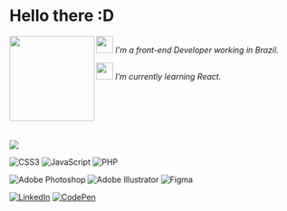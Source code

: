 <h1>Hello there :D</h1>

<div>
<img align=left src="https://user-images.githubusercontent.com/86322489/159967358-8e245b48-ee91-4130-afbf-6ba545924985.gif" width="150" />
  <p><img width="30" src="https://media4.giphy.com/media/3oKIPnAiaMCws8nOsE/giphy.gif?cid=ecf05e47thrr64op7l3nlzqnvoho7a8uil9zyivtylr82t36&rid=giphy.gif&ct=g"/><em> I'm a front-end Developer working in Brazil.</em></p>
  <p><img width="30" src="https://media3.giphy.com/media/2xnO6tTIYYFE2j3IqQ/giphy.gif?cid=ecf05e47jo6ivbnx3gcditmecmjolr01zz3r7guwwd80a4cc&rid=giphy.gif&ct=g"/><em> I’m currently learning React.</em></p>
</div>

<br>
<br>
<br>

<h1></h1>

<img src="(https://img.shields.io/badge/html5-%23E34F26.svg?style=for-the-badge&logo=html5&logoColor=white)"/>

![CSS3](https://img.shields.io/badge/css3-%231572B6.svg?style=for-the-badge&logo=css3&logoColor=white)
![JavaScript](https://img.shields.io/badge/javascript-%23323330.svg?style=for-the-badge&logo=javascript&logoColor=%23F7DF1E)
![PHP](https://img.shields.io/badge/php-%23777BB4.svg?style=for-the-badge&logo=php&logoColor=white)

![Adobe Photoshop](https://img.shields.io/badge/adobe%20photoshop-%2331A8FF.svg?style=for-the-badge&logo=adobe%20photoshop&logoColor=white)
![Adobe Illustrator](https://img.shields.io/badge/adobe%20illustrator-%23FF9A00.svg?style=for-the-badge&logo=adobe%20illustrator&logoColor=white)
![Figma](https://img.shields.io/badge/figma-%23F24E1E.svg?style=for-the-badge&logo=figma&logoColor=white)

<a href="https://br.linkedin.com/in/graziela-diehl" target="_blank">![LinkedIn](https://img.shields.io/badge/linkedin-%230077B5.svg?style=for-the-badge&logo=linkedin&logoColor=white)</a> <a href="https://codepen.io/diehlgraziela" target="_blank">![CodePen](https://img.shields.io/badge/Codepen-000000?style=for-the-badge&logo=codepen&logoColor=white)</a> 


